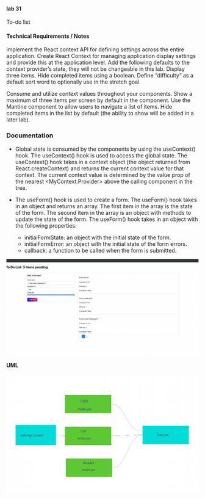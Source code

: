 #### lab 31

To-do list

#### Technical Requirements / Notes

implement the React context API for defining settings across the entire application.
  Create React Context for managing application display settings and provide this at the application level.
  Add the following defaults to the context provider’s state, they will not be changeable in this lab.
  Display three items.
  Hide completed items using a boolean.
  Define “difficulty” as a default sort word to optionally use in the stretch goal.


Consume and utilize context values throughout your components.
  Show a maximum of three items per screen by default in the <List /> component.
  Use the Mantine <Pagination /> component to allow users to navigate a list of items.
  Hide completed items in the list by default (the ability to show will be added in a later lab).

### Documentation

  - Global state is consumed by the components by using the useContext() hook. The useContext() hook is used to access the global state. The useContext() hook takes in a context object (the object returned from React.createContext) and returns the current context value for that context. The current context value is determined by the value prop of the nearest <MyContext.Provider> above the calling component in the tree.


  - The useForm() hook is used to create a form. The useForm() hook takes in an object and returns an array. The first item in the array is the state of the form. The second item in the array is an object with methods to update the state of the form. The useForm() hook takes in an object with the following properties:
    - initialFormState: an object with the initial state of the form.
    - initialFormError: an object with the initial state of the form errors.
    - callback: a function to be called when the form is submitted.

![lab31](./src/assets/lab31.png)

#### UML
![uml](./src/assets/UML.png)